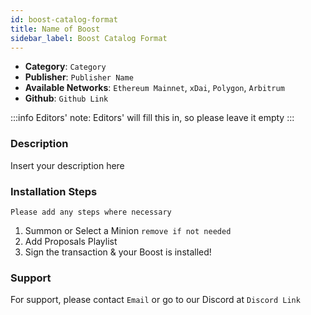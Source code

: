 ```yaml
---
id: boost-catalog-format
title: Name of Boost 
sidebar_label: Boost Catalog Format
---
```


* **Category**: `Category`
* **Publisher**: `Publisher Name`
* **Available Networks**: `Ethereum Mainnet`, `xDai`, `Polygon`, `Arbitrum`
* **Github**: `Github Link`

:::info
Editors' note: Editors' will fill this in, so please leave it empty
::: 
### Description 

Insert your description here 

### Installation Steps 

`Please add any steps where necessary` 
1. Summon or Select a Minion `remove if not needed`
2. Add Proposals Playlist
3. Sign the transaction & your Boost is installed! 

### Support 

For support, please contact `Email` or go to our Discord at `Discord Link`
